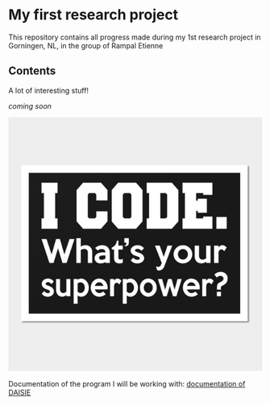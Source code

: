 
# My first research project
This repository contains all progress made during my 1st research project in Gorningen, NL, in the group of Rampal Etienne

## Contents
A lot of interesting stuff!

*coming soon*

![logo](pics/logo.jpg)

Documentation of the program I will be working with:
[documentation of DAISIE](docs/DAISIE.pdf)
